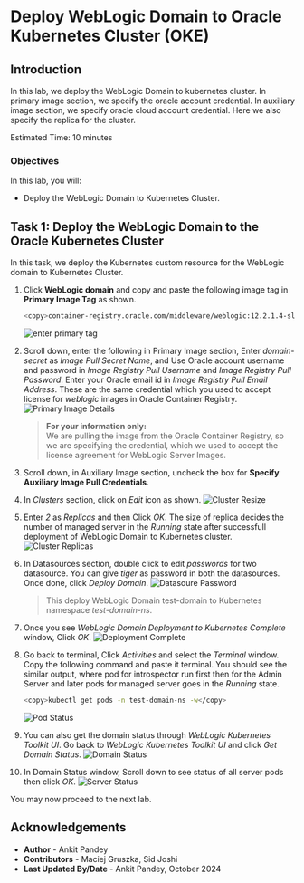 # Deploy WebLogic Domain to Oracle Kubernetes Cluster (OKE)

## Introduction

In this lab, we deploy the WebLogic Domain to kubernetes cluster. In primary image section, we specify the oracle account credential. In auxiliary image section, we specify oracle cloud account credential. Here we also specify the replica for the cluster.

Estimated Time: 10 minutes

### Objectives

In this lab, you will:

* Deploy the WebLogic Domain to Kubernetes Cluster.

## Task 1: Deploy the WebLogic Domain to the Oracle Kubernetes Cluster

In this task, we deploy the Kubernetes custom resource for the WebLogic domain to Kubernetes Cluster.

1. Click **WebLogic domain** and copy and paste the following image tag in **Primary Image Tag** as shown.
    ```bash
    <copy>container-registry.oracle.com/middleware/weblogic:12.2.1.4-slim-ol8</copy>
    ```
    ![enter primary tag](images/enter-primary.png)

2. Scroll down, enter the following in Primary Image section, Enter *domain-secret* as *Image Pull Secret Name*, and Use Oracle account username and password in *Image Registry Pull Username* and *Image Registry Pull Password*. Enter your Oracle email id in *Image Registry Pull Email Address*. These are the same credential which you used to accept license for *weblogic* images in Oracle Container Registry.
    ![Primary Image Details](images/primary-image-details.png)
    > **For your information only:**<br>
    > We are pulling the image from the Oracle Container Registry, so we are specifying the credential, which we used to accept the license agreement for WebLogic Server Images.


3. Scroll down, in Auxiliary Image section, uncheck the box for **Specify Auxiliary Image Pull Credentials**.

4.  In *Clusters* section, click on *Edit* icon as shown.
    ![Cluster Resize](images/cluster-resize.png)

5. Enter *2* as *Replicas* and then Click *OK*. The size of replica decides the number of managed server in the *Running* state after successfull deployment of WebLogic Domain to Kubernetes cluster.
    ![Cluster Replicas](images/cluster-replicas.png)

6. In Datasources section, double click to edit *passwords* for two datasource. You can give *tiger* as password in both the datasources. Once done, click *Deploy Domain*.
    ![Datasoure Password](images/datasource-password.png)
    > This deploy WebLogic Domain test-domain to Kubernetes namespace *test-domain-ns*.

7. Once you see *WebLogic Domain Deployment to Kubernetes Complete* window, Click *OK*.
    ![Deployment Complete](images/deployment-complete.png)

8. Go back to terminal, Click *Activities* and select the *Terminal* window. Copy the following command and paste it terminal. You should see the similar output, where pod for introspector run first then for the Admin Server and later pods for managed server goes in the *Running* state.

    ````bash
    <copy>kubectl get pods -n test-domain-ns -w</copy>
    ````

    ![Pod Status](images/pod-status.png)

9. You can also get the domain status through *WebLogic Kubernetes Toolkit UI*. Go back to *WebLogic Kubernetes Toolkit UI* and click *Get Domain Status*.
    ![Domain Status](images/domain-status.png)

10. In Domain Status window, Scroll down to see status of all server pods then click *OK*.
    ![Server Status](images/server-status.png)

You may now proceed to the next lab.

## Acknowledgements
* **Author** -  Ankit Pandey
* **Contributors** - Maciej Gruszka, Sid Joshi
* **Last Updated By/Date** - Ankit Pandey, October 2024